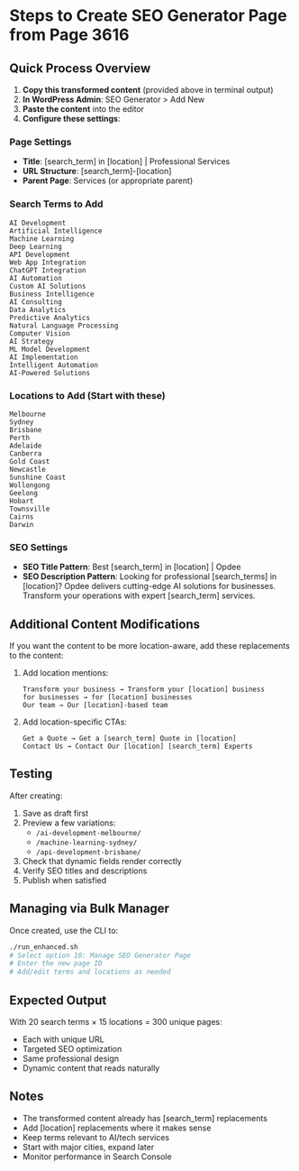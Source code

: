 # Steps to Create SEO Generator Page from Page 3616

## Quick Process Overview

1. **Copy this transformed content** (provided above in terminal output)
2. **In WordPress Admin**: SEO Generator > Add New
3. **Paste the content** into the editor
4. **Configure these settings**:

### Page Settings
- **Title**: [search_term] in [location] | Professional Services
- **URL Structure**: [search_term]-[location]
- **Parent Page**: Services (or appropriate parent)

### Search Terms to Add
```
AI Development
Artificial Intelligence
Machine Learning
Deep Learning
API Development
Web App Integration
ChatGPT Integration
AI Automation
Custom AI Solutions
Business Intelligence
AI Consulting
Data Analytics
Predictive Analytics
Natural Language Processing
Computer Vision
AI Strategy
ML Model Development
AI Implementation
Intelligent Automation
AI-Powered Solutions
```

### Locations to Add (Start with these)
```
Melbourne
Sydney
Brisbane
Perth
Adelaide
Canberra
Gold Coast
Newcastle
Sunshine Coast
Wollongong
Geelong
Hobart
Townsville
Cairns
Darwin
```

### SEO Settings
- **SEO Title Pattern**: Best [search_term] in [location] | Opdee
- **SEO Description Pattern**: Looking for professional [search_terms] in [location]? Opdee delivers cutting-edge AI solutions for businesses. Transform your operations with expert [search_term] services.

## Additional Content Modifications

If you want the content to be more location-aware, add these replacements to the content:

1. Add location mentions:
   ```
   Transform your business → Transform your [location] business
   for businesses → for [location] businesses
   Our team → Our [location]-based team
   ```

2. Add location-specific CTAs:
   ```
   Get a Quote → Get a [search_term] Quote in [location]
   Contact Us → Contact Our [location] [search_term] Experts
   ```

## Testing

After creating:
1. Save as draft first
2. Preview a few variations:
   - `/ai-development-melbourne/`
   - `/machine-learning-sydney/`
   - `/api-development-brisbane/`
3. Check that dynamic fields render correctly
4. Verify SEO titles and descriptions
5. Publish when satisfied

## Managing via Bulk Manager

Once created, use the CLI to:
```bash
./run_enhanced.sh
# Select option 10: Manage SEO Generator Page
# Enter the new page ID
# Add/edit terms and locations as needed
```

## Expected Output

With 20 search terms × 15 locations = 300 unique pages:
- Each with unique URL
- Targeted SEO optimization
- Same professional design
- Dynamic content that reads naturally

## Notes

- The transformed content already has [search_term] replacements
- Add [location] replacements where it makes sense
- Keep terms relevant to AI/tech services
- Start with major cities, expand later
- Monitor performance in Search Console